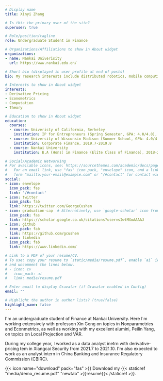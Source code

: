 ```yaml
---
# Display name
title: Xinyi Zhang

# Is this the primary user of the site?
superuser: true

# Role/position/tagline
role: Undergraduate Student in Finance

# Organizations/Affiliations to show in About widget
organizations:
- name: Nankai Univerisity
  url: https://www.nankai.edu.cn/

# Short bio (displayed in user profile at end of posts)
bio: My research interests include distributed robotics, mobile computing and programmable matter.

# Interests to show in About widget
interests:
- Derivative Pricing
- Econometrics
- Computation
- Theory

# Education to show in About widget
education:
  courses:
  - course: Univeristy of California, Berkeley 
    institution: IP for Entrepreneurs (Spring Semester, GPA: 4.0/4.0), 2021.1-2021.5
  - course: University of Wisconsin Madison (Summer School, GPA: 4.0/4.0)
    institution: Corporate Finance, 2019.7-2019.8
  - course: Nankai University 
    institution: B.A (Hons) in Finance (Elite Class of Finance), 2018-22 (expected)

# Social/Academic Networking
# For available icons, see: https://sourcethemes.com/academic/docs/page-builder/#icons
#   For an email link, use "fas" icon pack, "envelope" icon, and a link in the
#   form "mailto:your-email@example.com" or "/#contact" for contact widget.
social:
- icon: envelope
  icon_pack: fas
  link: '/#contact'
- icon: twitter
  icon_pack: fab
  link: https://twitter.com/GeorgeCushen
- icon: graduation-cap  # Alternatively, use `google-scholar` icon from `ai` icon pack
  icon_pack: fas
  link: https://scholar.google.co.uk/citations?user=sIwtMXoAAAAJ
- icon: github
  icon_pack: fab
  link: https://github.com/gcushen
- icon: linkedin
  icon_pack: fab
  link: https://www.linkedin.com/

# Link to a PDF of your resume/CV.
# To use: copy your resume to `static/media/resume.pdf`, enable `ai` icons in `params.toml`, 
# and uncomment the lines below.
# - icon: cv
#   icon_pack: ai
#   link: media/resume.pdf

# Enter email to display Gravatar (if Gravatar enabled in Config)
email: ""

# Highlight the author in author lists? (true/false)
highlight_name: false
---
```

I'm an undergraduate student of Finance at Nankai University. Here I'm working extensively with professon Xin Geng on topics in Nonparametrics and Econmetrics, as well as working with my excellent alumini, Peilin Yang, on topics on Local Projection and VAR.

During my college year, I worked as a data analyst inetrn with derivative-pricing tem in Xiangcai Security from 2021.7 to 2021.10. I'm also expected to work as an analyst intern in China Banking and Insurance Regulatory Commission (CBIRC).

{{< icon name="download" pack="fas" >}} Download my {{< staticref "media/demo_resume.pdf" "newtab" >}}resumé{{< /staticref >}}.
